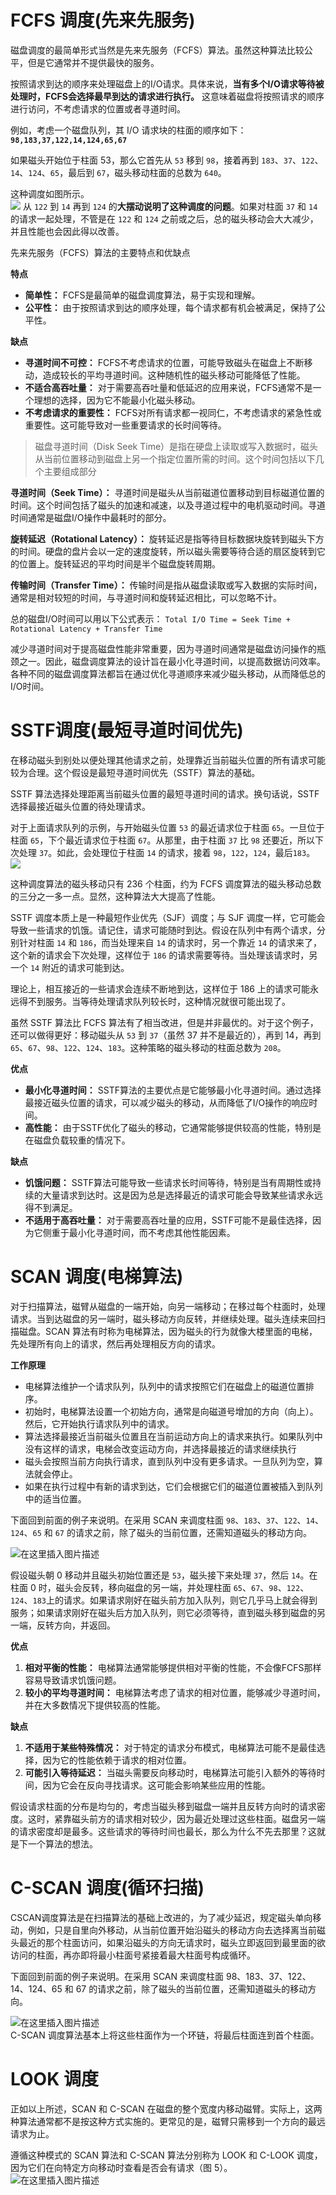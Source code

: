 # FCFS 调度(先来先服务)

磁盘调度的最简单形式当然是先来先服务（FCFS）算法。虽然这种算法比较公平，但是它通常并不提供最快的服务。

按照请求到达的顺序来处理磁盘上的I/O请求。具体来说，**当有多个I/O请求等待被处理时，FCFS会选择最早到达的请求进行执行。** 这意味着磁盘将按照请求的顺序进行访问，不考虑请求的位置或者寻道时间。

例如，考虑一个磁盘队列，其 I/O 请求块的柱面的顺序如下：  
**`98,183,37,122,14,124,65,67`**

如果磁头开始位于柱面 53，那么它首先从 `53` 移到 `98`，接着再到 `183`、`37`、`122`、`14`、`124`、`65`，最后到 `67`，磁头移动柱面的总数为 `640`。

这种调度如图所示。  
![](attachment/Pasted%20image%2020231026091623.png)
从 `122` 到 `14` 再到 `124` 的**大摆动说明了这种调度的问题**。如果对柱面 `37` 和 `14` 的请求一起处理，不管是在 `122` 和 `124` 之前或之后，总的磁头移动会大大减少，并且性能也会因此得以改善。

先来先服务（FCFS）算法的主要特点和优缺点

**特点**
- **简单性：** FCFS是最简单的磁盘调度算法，易于实现和理解。
- **公平性：** 由于按照请求到达的顺序处理，每个请求都有机会被满足，保持了公平性。

**缺点**
- **寻道时间不可控：** FCFS不考虑请求的位置，可能导致磁头在磁盘上不断移动，造成较长的平均寻道时间。这种随机性的磁头移动可能降低了性能。
- **不适合高吞吐量：** 对于需要高吞吐量和低延迟的应用来说，FCFS通常不是一个理想的选择，因为它不能最小化磁头移动。
- **不考虑请求的重要性：** FCFS对所有请求都一视同仁，不考虑请求的紧急性或重要性。这可能导致对一些重要请求的长时间等待。

>磁盘寻道时间（Disk Seek Time）是指在硬盘上读取或写入数据时，磁头从当前位置移动到磁盘上另一个指定位置所需的时间。这个时间包括以下几个主要组成部分
>
   **寻道时间（Seek Time）：** 寻道时间是磁头从当前磁道位置移动到目标磁道位置的时间。这个时间包括了磁头的加速和减速，以及寻道过程中的电机驱动时间。寻道时间通常是磁盘I/O操作中最耗时的部分。
>
   **旋转延迟（Rotational Latency）：** 旋转延迟是指等待目标数据块旋转到磁头下方的时间。硬盘的盘片会以一定的速度旋转，所以磁头需要等待合适的扇区旋转到它的位置上。旋转延迟的平均时间是半个磁盘旋转周期。
>
   **传输时间（Transfer Time）：** 传输时间是指从磁盘读取或写入数据的实际时间，通常是相对较短的时间，与寻道时间和旋转延迟相比，可以忽略不计。
>   
   总的磁盘I/O时间可以用以下公式表示：
   `Total I/O Time = Seek Time + Rotational Latency + Transfer Time`
>   
   减少寻道时间对于提高磁盘性能非常重要，因为寻道时间通常是磁盘访问操作的瓶颈之一。因此，磁盘调度算法的设计旨在最小化寻道时间，以提高数据访问效率。各种不同的磁盘调度算法都旨在通过优化寻道顺序来减少磁头移动，从而降低总的I/O时间。

# SSTF调度(最短寻道时间优先)

在移动磁头到别处以便处理其他请求之前，处理靠近当前磁头位置的所有请求可能较为合理。这个假设是最短寻道时间优先（SSTF）算法的基础。

SSTF 算法选择处理距离当前磁头位置的最短寻道时间的请求。换句话说，SSTF 选择最接近磁头位置的待处理请求。

对于上面请求队列的示例，与开始磁头位置 `53` 的最近请求位于柱面 `65`。一旦位于柱面 `65`，下个最近请求位于柱面 `67`。从那里，由于柱面 `37` 比 `98` 还要近，所以下次处理 `37`。如此，会处理位于柱面 `14` 的请求，接着 `98`，`122`，`124`，最后`183`。  
![](attachment/Pasted%20image%2020231026094909.png)

这种调度算法的磁头移动只有 236 个柱面，约为 FCFS 调度算法的磁头移动总数的三分之一多一点。显然，这种算法大大提高了性能。

SSTF 调度本质上是一种最短作业优先（SJF）调度；与 SJF 调度一样，它可能会导致一些请求的饥饿。请记住，请求可能随时到达。假设在队列中有两个请求，分别针对柱面 `14` 和 `186`，而当处理来自 `14` 的请求时，另一个靠近 `14` 的请求来了，这个新的请求会下次处理，这样位于 `186` 的请求需要等待。当处理该请求时，另一个 `14` 附近的请求可能到达。

理论上，相互接近的一些请求会连续不断地到达，这样位于 186 上的请求可能永远得不到服务。当等待处理请求队列较长时，这种情况就很可能出现了。

虽然 SSTF 算法比 FCFS 算法有了相当改进，但是并非最优的。对于这个例子，还可以做得更好：移动磁头从 `53` 到 `37`（虽然 37 并不是最近的），再到 14，再到 `65`、`67`、`98`、`122`、`124`、`183`。这种策略的磁头移动的柱面总数为 `208`。

**优点**
- **最小化寻道时间：** SSTF算法的主要优点是它能够最小化寻道时间。通过选择最接近磁头位置的请求，可以减少磁头的移动，从而降低了I/O操作的响应时间。
- **高性能：** 由于SSTF优化了磁头的移动，它通常能够提供较高的性能，特别是在磁盘负载较重的情况下。

**缺点**
- **饥饿问题：** SSTF算法可能导致一些请求长时间等待，特别是当有周期性或持续的大量请求到达时。这是因为总是选择最近的请求可能会导致某些请求永远得不到满足。
- **不适用于高吞吐量：** 对于需要高吞吐量的应用，SSTF可能不是最佳选择，因为它侧重于最小化寻道时间，而不考虑其他性能因素。


# SCAN 调度(电梯算法)

对于扫描算法，磁臂从磁盘的一端开始，向另一端移动；在移过每个柱面时，处理请求。当到达磁盘的另一端时，磁头移动方向反转，并继续处理。磁头连续来回扫描磁盘。SCAN 算法有时称为电梯算法，因为磁头的行为就像大楼里面的电梯，先处理所有向上的请求，然后再处理相反方向的请求。

**工作原理**

- 电梯算法维护一个请求队列，队列中的请求按照它们在磁盘上的磁道位置排序。
- 初始时，电梯算法设置一个初始方向，通常是向磁道号增加的方向（向上）。然后，它开始执行请求队列中的请求。
- 算法选择最接近当前磁头位置且在当前运动方向上的请求来执行。如果队列中没有这样的请求，电梯会改变运动方向，并选择最接近的请求继续执行
- 磁头会按照当前方向执行请求，直到队列中没有更多请求。一旦队列为空，算法就会停止。
- 如果在执行过程中有新的请求到达，它们会根据它们的磁道位置被插入到队列中的适当位置。

下面回到前面的例子来说明。在采用 SCAN 来调度柱面 `98`、`183`、`37`、`122`、`14`、`124`、`65` 和 `67` 的请求之前，除了磁头的当前位置，还需知道磁头的移动方向。

![在这里插入图片描述](https://img-blog.csdnimg.cn/20200408181128552.png?x-oss-process=image/watermark,type_ZmFuZ3poZW5naGVpdGk,shadow_10,text_aHR0cHM6Ly9ibG9nLmNzZG4ubmV0L3FxXzQwMjEyOTMw,size_16,color_FFFFFF,t_70)

假设磁头朝 0 移动并且磁头初始位置还是 `53`，磁头接下来处理 `37`，然后 `14`。在柱面 0 时，磁头会反转，移向磁盘的另一端，并处理柱面 `65`、`67`、`98`、`122`、`124`、`183`上的请求。如果请求刚好在磁头前方加入队列，则它几乎马上就会得到服务；如果请求刚好在磁头后方加入队列，则它必须等待，直到磁头移到磁盘的另一端，反转方向，并返回。


**优点**
1. **相对平衡的性能：** 电梯算法通常能够提供相对平衡的性能，不会像FCFS那样容易导致请求饥饿问题。
2. **较小的平均寻道时间：** 电梯算法考虑了请求的相对位置，能够减少寻道时间，并在大多数情况下提供较高的性能。

**缺点**
1. **不适用于某些特殊情况：** 对于特定的请求分布模式，电梯算法可能不是最佳选择，因为它的性能依赖于请求的相对位置。
2. **可能引入等待延迟：** 当磁头需要反向移动时，电梯算法可能引入额外的等待时间，因为它会在反向寻找请求。这可能会影响某些应用的性能。

假设请求柱面的分布是均匀的，考虑当磁头移到磁盘一端并且反转方向时的请求密度。这时，紧靠磁头前方的请求相对较少，因为最近处理过这些柱面。磁盘另一端的请求密度却是最多。这些请求的等待时间也最长，那么为什么不先去那里？这就是下一个算法的想法。

# C-SCAN 调度(循环扫描)

CSCAN调度算法是在扫描算法的基础上改进的，为了减少延迟，规定磁头单向移动，例如，只是自里向外移动，从当前位置开始沿磁头的移动方向去选择离当前磁头最近的那个柱面访问，如果沿磁头的方向无请求时，磁头立即返回到最里面的欲访问的柱面，再亦即将最小柱面号紧接着最大柱面号构成循环。

下面回到前面的例子来说明。在采用 SCAN 来调度柱面 98、183、37、122、14、124、65 和 67 的请求之前，除了磁头的当前位置，还需知道磁头的移动方向。

![在这里插入图片描述](https://img-blog.csdnimg.cn/2020040818161071.png?x-oss-process=image/watermark,type_ZmFuZ3poZW5naGVpdGk,shadow_10,text_aHR0cHM6Ly9ibG9nLmNzZG4ubmV0L3FxXzQwMjEyOTMw,size_16,color_FFFFFF,t_70)  
C-SCAN 调度算法基本上将这些柱面作为一个环链，将最后柱面连到首个柱面。

# LOOK 调度

正如以上所述，SCAN 和 C-SCAN 在磁盘的整个宽度内移动磁臂。实际上，这两种算法通常都不是按这种方式实施的。更常见的是，磁臂只需移到一个方向的最远请求为止。

遵循这种模式的 SCAN 算法和 C-SCAN 算法分别称为 LOOK 和 C-LOOK 调度，因为它们在向特定方向移动时查看是否会有请求（图 5）。  
![在这里插入图片描述](https://img-blog.csdnimg.cn/20200408181748251.png?x-oss-process=image/watermark,type_ZmFuZ3poZW5naGVpdGk,shadow_10,text_aHR0cHM6Ly9ibG9nLmNzZG4ubmV0L3FxXzQwMjEyOTMw,size_16,color_FFFFFF,t_70)  